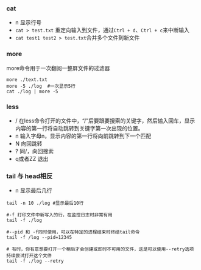 ### cat  
- n 显示行号  
- `cat > test.txt` 重定向输入到文件，通过`Ctrl + d`、`Ctrl + c`来中断输入
- `cat test1 test2 > test.txt`合并多个文件到新文件


### more 
more命令用于一次翻阅一整屏文件的过滤器  
```shell
more ./text.txt
more -5 ./log  #一次显示5行
cat ./log | more -5 

``` 

### less
- / 在less命令打开的文件中，“/”后要跟要搜索的关键字，然后输入回车，显示内容的第一行将自动跳转到关键字第一次出现的位置。   
- n 输入字母n，显示内容的第一行将向前跳转到下一个匹配
- N 向回跳转 
- ? 同/，向回搜索  
- q或者ZZ 退出

### tail 与 head相反  
- n 显示最后几行  

```shell
tail -n 10 ./log #显示最后10行  

#-f 打印文件中新写入的行，在监控日志时非常有用 
tail -f ./log

#--pid 和 -f同时使用，可以在特定的进程结束时终结tail命令  
tail -f /log --pid=12345

# 有时，你有意想要打开一个稍后才会创建或即时不可用的文件，这是可以使用--retry选项持续尝试打开这个文件 
tail -f ./log --retry


```

